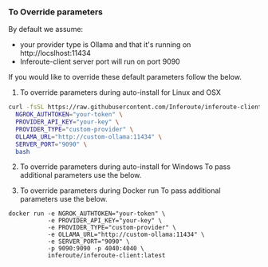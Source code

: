 ###  To Override parameters 

By default we assume:

- your provider type is Ollama  and that it's running on http://locslhost:11434
- Inferoute-client server port will run on port 9090

If you would like to override these default parameters follow the below.


1. To override parameters during auto-install for Linux and OSX

```bash
curl -fsSL https://raw.githubusercontent.com/Inferoute/inferoute-client/main/scripts/install.sh | \
  NGROK_AUTHTOKEN="your-token" \
  PROVIDER_API_KEY="your-key" \
  PROVIDER_TYPE="custom-provider" \
  OLLAMA_URL="http://custom-ollama:11434" \
  SERVER_PORT="9090" \
  bash
```


2. To override parameters during auto-install for Windows 
To pass additional parameters use the below.


3. To override parameters during Docker run
To pass additional parameters use the below.
```
docker run -e NGROK_AUTHTOKEN="your-token" \
           -e PROVIDER_API_KEY="your-key" \
           -e PROVIDER_TYPE="custom-provider" \
           -e OLLAMA_URL="http://custom-ollama:11434" \
           -e SERVER_PORT="9090" \
           -p 9090:9090 -p 4040:4040 \
           inferoute/inferoute-client:latest
```